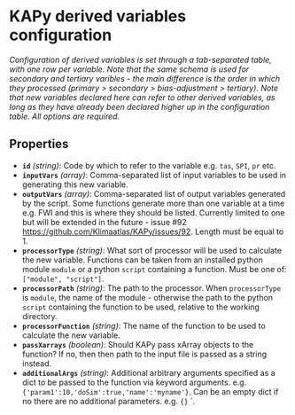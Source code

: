 # KAPy derived variables configuration

*Configuration of derived variables is set through a tab-separated table, with one row per variable. Note that the same schema is used for secondary and tertiary varibles - the main difference is the order in which they processed (primary > secondary > bias-adjustment > tertiary). Note that new variables declared here can refer to other derived variables, as long as they have already been declared higher up in the configuration table. All options are required.*

## Properties

- **`id`** *(string)*: Code by which to refer to the variable e.g. `tas`, `SPI`, `pr` etc.
- **`inputVars`** *(array)*: Comma-separated list of input variables to be used in generating this new variable.
- **`outputVars`** *(array)*: Comma-separated list of output variables generated by the script. Some functions generate more than one variable at a time e.g. FWI and this is where they should be listed. Currently limited to one but will be extended in the future - issue #92 https://github.com/Klimaatlas/KAPy/issues/92. Length must be equal to 1.
- **`processorType`** *(string)*: What sort of processor will be used to calculate the new variable. Functions can be taken from an installed python module `module` or a python `script` containing a function. Must be one of: `["module", "script"]`.
- **`processorPath`** *(string)*: The path to the processor. When `processorType` is `module`, the name of the module - otherwise the path to the python `script` containing the function to be used, relative to the working directory.
- **`processorFunction`** *(string)*: The name of the function to be used to calculate the new variable.
- **`passXarrays`** *(boolean)*: Should KAPy pass xArray objects to the function? If no, then then path to the input file is passed as a string instead.
- **`additionalArgs`** *(string)*: Additional arbitrary arguments specified as a dict to be passed to the function via keyword arguments. e.g. `{'param1':10,'doSim':true,'name':'myname'}`. Can be an empty dict if no there are no additional parameters. e.g. `{}` `.
